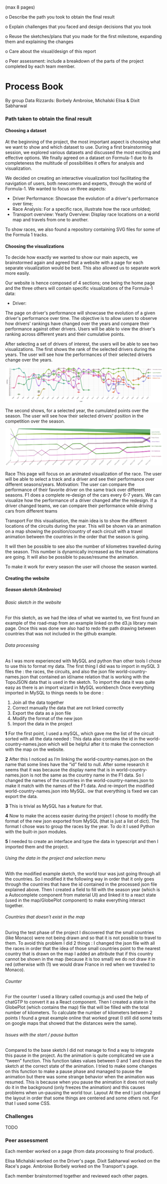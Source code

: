  (max 8 pages) 

 o Describe the path you took to obtain the final result 

 o Explain challenges that you faced and design decisions that you took 

 o Reuse the sketches/plans that you made for the first milestone, expanding them and explaining the changes 

 o Care about the visual/design of this report 
 
 o Peer assessment: include a breakdown of the parts of the project completed by each team member.

# Process Book
By group Data Rizzards: Borbely Ambroise, Michalski Elisa & Dixit Sabharwal

### Path taken to obtain the final result 

#### Choosing a dataset
At the beginning of the project, the most important aspect is choosing what we want to show and which dataset to use.
During a first brainstorming session, we explored various datasets and discussed the most exciting and effective options.
We finally agreed on a dataset on Formula-1 due to its completeness the multitude of possibilities it offers for analysis and visualization.

We decided on creating an interactive visualization tool facilitating the navigation of users, both newcomers and experts, through the world of Formula-1.
We wanted to focus on three aspects:
- Driver Performance: Showcase the evolution of a driver's performance over time;
- Race Analysis: For a specific race, illustrate how the race unfolded;
- Transport overview: Yearly Overview: Display race locations on a world map and travels from one to another.

To show races, we also found a repository containing SVG files for some of the Formula 1 tracks. 

#### Choosing the visualizations
To decide how exactly we wanted to show our main aspects, we brainstormed again and agreed that a website with a page for each separate visualization would be best. 
This also allowed us to separate work more easily.

Our website is hence composed of 4 sections; one being the home page and the three others will contain specific visualizations of the Formula-1 data:

- Driver:

The page on driver's performance will showcase the evolution of a given driver's performance over time.
The objective is to allow users to observe how drivers' rankings have changed over the years and compare their performance against other drivers.
Users will be able to view the driver's ranking across different years and their cumulative points.

After selecting a set of drivers of interest, the users will be able to see two visualizations.
The first shows the rank of the selected drivers during the years. The user will see how the performances of their selected drivers change over the years.

![driver visualisation](./images/drivers_rank.png)

The second shows, for a selected year, the cumulated points over the season. The user will see how their selected drivers' position in the competition over the season.

![cumulative points visualisation](./images/drivers_points.png)


Race
This page will focus on an animated visualization of the race. The user will be able to select a track and a driver and see their performance over different seasons/years.
Motivation:
The user can compare the performance of their favorite driver on the same track over different seasons.
F1 does a complete re-design of the cars every 6-7 years. We can visualize how the performance of a driver changed after the redesign.
If a driver changed teams, we can compare their performance while driving cars from different teams

Transport
For this visualisation, the main idea is to show the different locations of the circuits during the year. This will be shown via an animation on a map showing the position/country of each circuit with a travel animation between the countries in the order that the season is going.

It will then be possible to see also the number of kilometres travelled during the season. This number is dynamically increased as the travel animations are going. It will also be possible to pause/resume the animation.

To make it work for every season the user will choose the season wanted.

#### Creating the website

##### Season sketch (Ambroise)

###### Basic sketch in the website
For this sketch, as we had the idea of what we wanted to, we first found an example of the road-map from an example linked on the d3.js library main page. Once this was done we also had to redo the path drawing between countries that was not included in the github example.

###### Data processing
As I was more experienced with MySQL and python than other tools I chose to use this to format my data.
The first thing I did was to import in mySQL 3 files the : the races, the circuits, and also the json file world-country-names.json that contained an id/name relation that is working with the TopoJSON data that is used in the sketch. To import the data it was quite easy as there is an import wizard in MySQL workbench
Once everything imported in MySQL to things needs to be done :
1) Join all the data together
2) Correct manually the data that are not linked correctly
3) Export the data as a json file
4) Modify the format of the new json
5) Import the data in the project

**1**
For the first point, I used a mySQL, which gave me the list of the circuit sorted with all the data needed : This data also contains the id in the world-country-names.json which will be helpful after it to make the connection with the map on the website. 

**2**
After this I noticed as I’m linking the world-country-names.json on the name that some lines have the “id” field to null. After some research it seems that it was because the display name that is in world-country-names.json is not the same as the country name in the F1 data. So I changed the names of the countries in the world-country-names.json to make it match with the names of the F1 data. And re-import the modified world-country-names.json into MySQL.
ow that everything is fixed we can export the data. 

**3**
This is trivial as MySQL has a feature for that.

**4**
Now to make the access easier during the project I chose to modify the format of the new json exported from MySQL (that is just a list of dict).
The format I chose was to group the races by the year.
To do it I used Python with the built-in json modules.

**5**
I needed to create an interface and type the data in typescript and then I imported them and the project.


###### Using the data in the project and selection menu
With the modified example sketch, the world tour was just going through all the countries. So I modified it the following way in order that it only goes through the countries that have the id contained in the processed json file explained above.
Then I created a field to fill with the season year (which is a Autocomplete component from material UI) and linked it to a react state (used in the map/GlobePlot component) to make everything interact together.

###### Countries that doesn’t exist in the map
During the test phase of the project I discovered that the small countries (like Monaco) were not being drawn and so that it is not possible to travel to them.
To avoid this problem I did 2 things :
I changed the json file with all the races in order that the idea of those small countries point to the nearest country that is drawn on the map
I added an attribute that if this country cannot be shown in the map (because it is too small) we do not draw it in red (otherwise with (1) we would draw France in red when we traveled to Monaco).

###### Counter
For the counter I used a library called countup.js and used the help of chatGTP to convert it as a React component.
Then I created a state in the GlobePlot (which contains the map) file that will be filled with the total number of kilometers.
To calculate the number of kilometers between 2 points I found a great example online that worked great (I still did some tests on google maps that showed that the distances were the same).

###### Issues with the start / pause button
Compared to the base sketch I did not manage to find a way to integrate this pause in the project. As the animation is quite complicated we use a “tween” function. This function takes values between 0 and 1 and draws the sketch at the correct state of the animation.
I tried to make some changes on this function to make a pause phase and managed to pause the animation but there was some strange behavior when the animation was resumed. This is because when you pause the animation it does not really do it in the background (only freezes the animation) and this causes problems when un-pausing the world tour.
Layout
At the end I just changed the layout in order that some things are centered and some others not. For that I used some CSS.




### Challenges
TODO

### Peer assessment

Each member worked on a page (from data processing to final product).

Elisa Michalski worked on the Driver's page.
Dixit Sabharwal worked on the Race's page.
Ambroise Borbely worked on the Transport's page.

Each member brainstormed together and reviewed each other pages.

